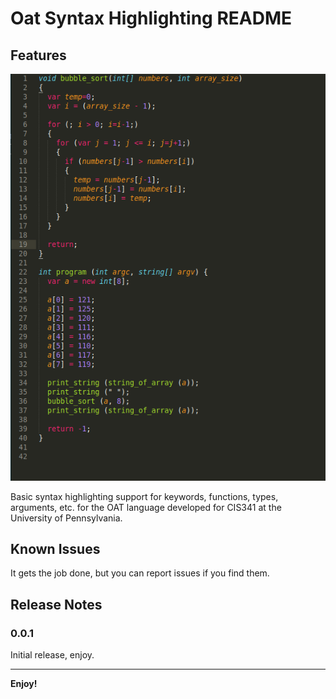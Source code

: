 # Oat Syntax Highlighting README

## Features

![screenshot](/screenshot.png)

Basic syntax highlighting support for keywords, functions, types, arguments, etc. for the OAT language developed for CIS341 at the University of Pennsylvania.

## Known Issues

It gets the job done, but you can report issues if you find them.

## Release Notes

### 0.0.1

Initial release, enjoy.

-----------------------------------------------------------------------------------------------------------

**Enjoy!**

